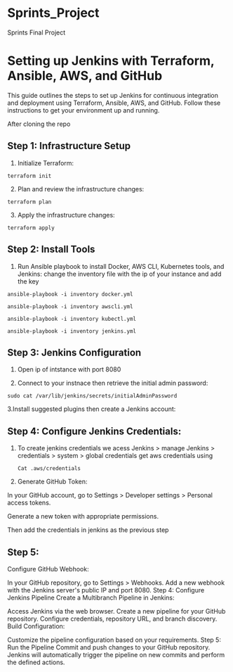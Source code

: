 # Sprints_Project
Sprints Final Project
# Setting up Jenkins with Terraform, Ansible, AWS, and GitHub

This guide outlines the steps to set up Jenkins for continuous integration and deployment using Terraform, Ansible, AWS, and GitHub. Follow these instructions to get your environment up and running.

After cloning the repo

## Step 1: Infrastructure Setup

1. Initialize Terraform:
```shell
terraform init
```
2. Plan and review the infrastructure changes:
 
```shell
terraform plan
```
3. Apply the infrastructure changes:
   
```shell
terraform apply
```
## Step 2: Install Tools

1. Run Ansible playbook to install Docker, AWS CLI, Kubernetes tools, and Jenkins:
   change the inventory file with the ip of your instance and add the key
   
```shell
ansible-playbook -i inventory docker.yml
```
```shell
ansible-playbook -i inventory awscli.yml
```
```shell
ansible-playbook -i inventory kubectl.yml
```
```shell
ansible-playbook -i inventory jenkins.yml
```

## Step 3: Jenkins Configuration 

1. Open ip of intstance with port 8080

2. Connect to your instnace then retrieve the initial admin password:

```shell
sudo cat /var/lib/jenkins/secrets/initialAdminPassword
```
3.Install suggested plugins then create a Jenkins  account:


## Step 4: Configure Jenkins Credentials:

1. To create jenkins credentials we acess Jenkins > manage Jenkins > credentials > system > global credentials 
   get aws credentials using

   ```shell
   Cat .aws/credentials
   ```
2. Generate GitHub Token:

In your GitHub account, go to Settings > Developer settings > Personal access tokens.

Generate a new token with appropriate permissions.

Then add the credentials in jenkins as the previous step

## Step 5:
Configure GitHub Webhook:

In your GitHub repository, go to Settings > Webhooks.
Add a new webhook with the Jenkins server's public IP and port 8080.
Step 4: Configure Jenkins Pipeline
Create a Multibranch Pipeline in Jenkins:

Access Jenkins via the web browser.
Create a new pipeline for your GitHub repository.
Configure credentials, repository URL, and branch discovery.
Build Configuration:

Customize the pipeline configuration based on your requirements.
Step 5: Run the Pipeline
Commit and push changes to your GitHub repository.
Jenkins will automatically trigger the pipeline on new commits and perform the defined actions.
